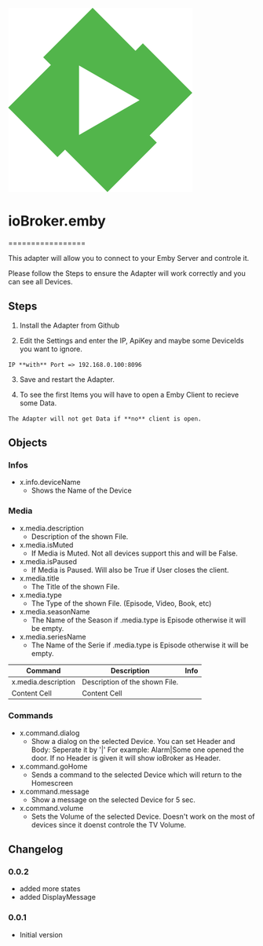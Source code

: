 ![Logo](admin/emby.png)
# ioBroker.emby
=================

This adapter will allow you to connect to your Emby Server and controle it.

Please follow the Steps to ensure the Adapter will work correctly and you can see all Devices.

## Steps 
1. Install the Adapter from Github

2. Edit the Settings and enter the IP, ApiKey and maybe some DeviceIds you want to ignore.

  ```IP **with** Port => 192.168.0.100:8096```
  
3. Save and restart the Adapter.

4. To see the first Items you will have to open a Emby Client to recieve some Data.
  
  ```The Adapter will not get Data if **no** client is open.```


## Objects

### Infos
* x.info.deviceName
  - Shows the Name of the Device


### Media
* x.media.description
  - Description of the shown File.
* x.media.isMuted
  - If Media is Muted. Not all devices support this and will be False.
* x.media.isPaused
  - If Media is Paused. Will also be True if User closes the client.
* x.media.title
  - The Title of the shown File.
* x.media.type
  - The Type of the shown File. (Episode, Video, Book, etc)
* x.media.seasonName
  - The Name of the Season if .media.type is Episode otherwise it will be empty.
* x.media.seriesName
  - The Name of the Serie if .media.type is Episode otherwise it will be empty.


| Command | Description | Info |
| ------------- | ------------- | ------------- |
| x.media.description | Description of the shown File. |  |
| Content Cell  | Content Cell  |  |


### Commands
* x.command.dialog
  - Show a dialog on the selected Device.
    You can set Header and Body: Seperate it by '|'
    For example: Alarm|Some one opened the door.
    If no Header is given it will show ioBroker as Header.
* x.command.goHome
  - Sends a command to the selected Device which will return to the Homescreen
* x.command.message
  - Show a message on the selected Device for 5 sec.
* x.command.volume
  - Sets the Volume of the selected Device.
    Doesn't work on the most of devices since it doenst controle the TV Volume.

 
 ## Changelog
 ### 0.0.2
* added more states
* added DisplayMessage

### 0.0.1
* Initial version